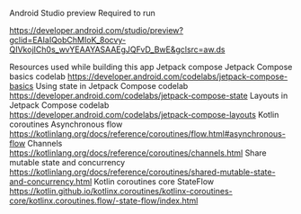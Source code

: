 Android Studio preview Required to run

https://developer.android.com/studio/preview?gclid=EAIaIQobChMIoK_8ocvy-QIVkojICh0s_wvYEAAYASAAEgJQFvD_BwE&gclsrc=aw.ds

Resources used while building this app
Jetpack compose
Jetpack Compose basics codelab https://developer.android.com/codelabs/jetpack-compose-basics
Using state in Jetpack Compose codelab https://developer.android.com/codelabs/jetpack-compose-state
Layouts in Jetpack Compose codelab https://developer.android.com/codelabs/jetpack-compose-layouts
Kotlin coroutines
Asynchronous flow https://kotlinlang.org/docs/reference/coroutines/flow.html#asynchronous-flow
Channels https://kotlinlang.org/docs/reference/coroutines/channels.html
Share mutable state and concurrency https://kotlinlang.org/docs/reference/coroutines/shared-mutable-state-and-concurrency.html
Kotlin coroutines core
StateFlow https://kotlin.github.io/kotlinx.coroutines/kotlinx-coroutines-core/kotlinx.coroutines.flow/-state-flow/index.html
